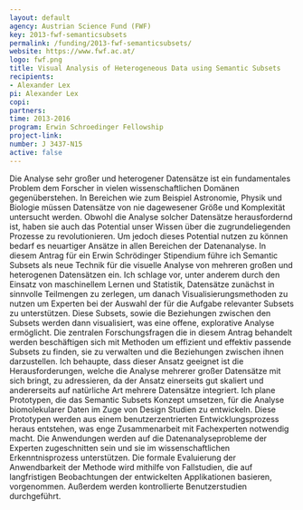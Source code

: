 ```yaml
---
layout: default
agency: Austrian Science Fund (FWF)
key: 2013-fwf-semanticsubsets
permalink: /funding/2013-fwf-semanticsubsets/
website: https://www.fwf.ac.at/
logo: fwf.png
title: Visual Analysis of Heterogeneous Data using Semantic Subsets
recipients: 
- Alexander Lex
pi: Alexander Lex
copi:
partners:
time: 2013-2016
program: Erwin Schroedinger Fellowship
project-link: 
number: J 3437-N15
active: false
---
```

Die Analyse sehr großer und heterogener Datensätze ist ein fundamentales Problem dem Forscher in vielen wissenschaftlichen Domänen gegenüberstehen. In Bereichen wie zum Beispiel Astronomie, Physik und Biologie müssen Datensätze von nie dagewesener Größe und Komplexität untersucht werden. Obwohl die Analyse solcher Datensätze herausfordernd ist, haben sie auch das Potential unser Wissen über die zugrundeliegenden Prozesse zu revolutionieren. Um jedoch dieses Potential nutzen zu können bedarf es neuartiger Ansätze in allen Bereichen der Datenanalyse. In diesem Antrag für ein Erwin Schrödinger Stipendium führe ich Semantic Subsets als neue Technik für die visuelle Analyse von mehreren großen und heterogenen Datensätzen ein. Ich schlage vor, unter anderem durch den Einsatz von maschinellem Lernen und Statistik, Datensätze zunächst in sinnvolle Teilmengen zu zerlegen, um danach Visualisierungsmethoden zu nutzen um Experten bei der Auswahl der für die Aufgabe relevanter Subsets zu unterstützen. Diese Subsets, sowie die Beziehungen zwischen den Subsets werden dann visualisiert, was eine offene, explorative Analyse ermöglicht. Die zentralen Forschungsfragen die in diesem Antrag behandelt werden beschäftigen sich mit Methoden um effizient und effektiv passende Subsets zu finden, sie zu verwalten und die Beziehungen zwischen ihnen darzustellen. Ich behaupte, dass dieser Ansatz geeignet ist die Herausforderungen, welche die Analyse mehrerer großer Datensätze mit sich bringt, zu adressieren, da der Ansatz einerseits gut skaliert und andererseits auf natürliche Art mehrere Datensätze integriert. Ich plane Prototypen, die das Semantic Subsets Konzept umsetzen, für die Analyse biomolekularer Daten im Zuge von Design Studien zu entwickeln. Diese Prototypen werden aus einem benutzerzentrierten Entwicklungsprozess heraus entstehen, was enge Zusammenarbeit mit Fachexperten notwendig macht. Die Anwendungen werden auf die Datenanalyseprobleme der Experten zugeschnitten sein und sie im wissenschaftlichen Erkenntnisprozess unterstützen. Die formale Evaluierung der Anwendbarkeit der Methode wird mithilfe von Fallstudien, die auf langfristigen Beobachtungen der entwickelten Applikationen basieren, vorgenommen. Außerdem werden kontrollierte Benutzerstudien durchgeführt. 